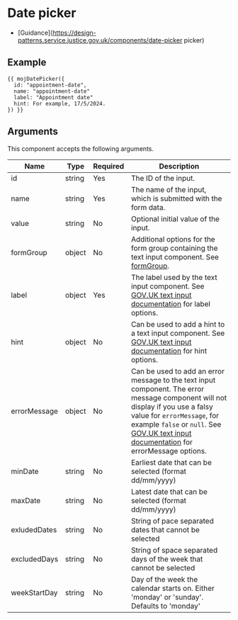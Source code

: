 # Date picker

- [Guidance](https://design-patterns.service.justice.gov.uk/components/date-picker
  picker)

## Example

```
{{ mojDatePicker({
  id: "appointment-date",
  name: "appointment-date"
  label: "Appointment date"
  hint: For example, 17/5/2024.
}) }}
```

## Arguments

This component accepts the following arguments.

| Name         | Type   | Required | Description                                                                                                                                                                                                                                                                                                            |
| ------------ | ------ | -------- | ---------------------------------------------------------------------------------------------------------------------------------------------------------------------------------------------------------------------------------------------------------------------------------------------------------------------- |
| id           | string | Yes      | The ID of the input.                                                                                                                                                                                                                                                                                                   |
| name         | string | Yes      | The name of the input, which is submitted with the form data.                                                                                                                                                                                                                                                          |
| value        | string | No       | Optional initial value of the input.                                                                                                                                                                                                                                                                                   |
| formGroup    | object | No       | Additional options for the form group containing the text input component. See [formGroup](#options-date-picker-form-group).                                                                                                                                                                                           |
| label        | object | Yes      | The label used by the text input component. See [GOV.UK text input documentation](https://design-system.service.gov.uk/components/text-input/) for label options.                                                                                                                                                      |
| hint         | object | No       | Can be used to add a hint to a text input component. See [GOV.UK text input documentation](https://design-system.service.gov.uk/components/text-input/) for hint options.                                                                                                                                              |
| errorMessage | object | No       | Can be used to add an error message to the text input component. The error message component will not display if you use a falsy value for `errorMessage`, for example `false` or `null`. See [GOV.UK text input documentation](https://design-system.service.gov.uk/components/text-input/) for errorMessage options. |
| minDate      | string | No       | Earliest date that can be selected (format dd/mm/yyyy)                                                                                                                                                                                                                                                                 |
| maxDate      | string | No       | Latest date that can be selected (format dd/mm/yyyy)                                                                                                                                                                                                                                                                   |
| exludedDates | string | No       | String of pace separated dates that cannot be selected                                                                                                                                                                                                                                                                 |
| excludedDays | string | No       | String of space separated days of the week that cannot be selected                                                                                                                                                                                                                                                     |
| weekStartDay | string | No       | Day of the week the calendar starts on. Either 'monday' or 'sunday'. Defaults to 'monday'                                                                                                                                                                                                                              |
